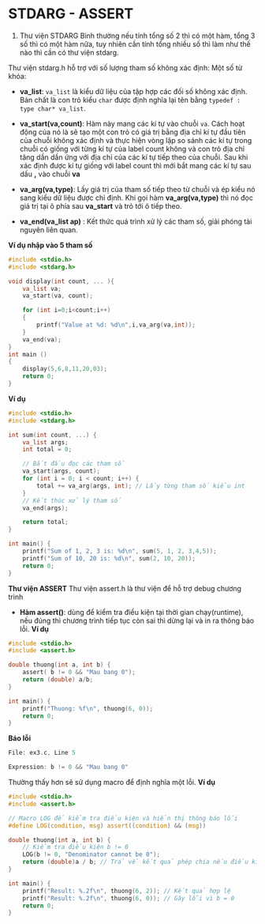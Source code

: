 #  STDARG - ASSERT
1. Thư viện STDARG
Bình thường nếu tính tổng số 2 thì có một hàm, tổng 3 số thì có một hàm nữa, tuy nhiên cần tính tổng nhiều số thì làm như thế nào thì cần có thư viện stdarg. 

Thư viện stdarg.h hỗ trợ với số lượng tham số không xác định: Một số từ khóa:

- **va_list**: ```va_list``` là kiểu dữ liệu của tập hợp các đối số không xác định. Bản chất là con trỏ kiểu ```char``` được định nghĩa lại tên bằng ``` typedef : type char* va_list ```.


- **va_start(va,count)**: Hàm này mang các kí tự vào chuỗi ```va```. Cách hoạt động của nó là sẽ tạo một con trỏ có giá trị bằng địa chỉ kí tự đầu tiên của chuỗi không xác định và thực hiện vòng lặp so sánh các kí tự trong chuỗi có giống với từng kí tự của label count không và con trỏ địa chỉ tăng dần dần ứng với địa chỉ của các kí tự tiếp theo của chuỗi. Sau khi xác định được kí tự giống với label count thì mới bắt mang các kí tự sau dấu **,** vào chuỗi **va**

-  **va_arg(va,type)**: Lấy giá trị của tham số tiếp theo từ chuỗi và ép kiểu nó sang kiểu dữ liệu được chỉ định. Khi gọi hàm **va_arg(va,type)** thì nó đọc giá trị tại ô phía sau **va_start** và trỏ tới ô tiếp theo. 

-  **va_end(va_list ap)** : Kết thức quá trình xử lý các tham số, giải phóng tài nguyên liên quan.

**Ví dụ nhập vào 5 tham số**
```c
#include <stdio.h>
#include <stdarg.h>

void display(int count, ... ){
    va_list va;
    va_start(va, count);

    for (int i=0;i<count;i++)
    {
        printf("Value at %d: %d\n",i,va_arg(va,int));
    }
    va_end(va);
}
int main ()
{
    display(5,6,8,11,20,03);
    return 0;
}
```
**Ví dụ**
```c
#include <stdio.h>
#include <stdarg.h>

int sum(int count, ...) {
    va_list args;
    int total = 0;

    // Bắt đầu đọc các tham số
    va_start(args, count);
    for (int i = 0; i < count; i++) {
        total += va_arg(args, int); // Lấy từng tham số kiểu int
    }
    // Kết thúc xử lý tham số
    va_end(args);

    return total;
}

int main() {
    printf("Sum of 1, 2, 3 is: %d\n", sum(5, 1, 2, 3,4,5));
    printf("Sum of 10, 20 is: %d\n", sum(2, 10, 20));
    return 0;
}

```
**Thư viện ASSERT**
Thư viện assert.h là thư viện để hỗ trợ debug chương trình
- **Hàm assert()**: dùng để kiểm tra điều kiện tại thời gian chạy(runtime), nếu đúng thì chương trình tiếp tục còn sai thì dừng lại và in ra thông báo lỗi.
**Ví dụ**
```c
#include <stdio.h>
#include <assert.h>

double thuong(int a, int b) {
    assert( b != 0 && "Mau bang 0");
    return (double) a/b;
}

int main() {
    printf("Thuong: %f\n", thuong(6, 0)); 
    return 0;
}
```
**Báo lỗi**
```c
File: ex3.c, Line 5

Expression: b != 0 && "Mau bang 0"
```
Thường thấy hơn sẽ sử dụng macro để định nghĩa một lỗi.
**Ví dụ**
```c
#include <stdio.h>
#include <assert.h>

// Macro LOG để kiểm tra điều kiện và hiển thị thông báo lỗi
#define LOG(condition, msg) assert((condition) && (msg))

double thuong(int a, int b) {
    // Kiểm tra điều kiện b != 0
    LOG(b != 0, "Denominator cannot be 0");
    return (double)a / b; // Trả về kết quả phép chia nếu điều kiện đúng
}

int main() {
    printf("Result: %.2f\n", thuong(6, 2)); // Kết quả hợp lệ
    printf("Result: %.2f\n", thuong(6, 0)); // Gây lỗi vì b = 0
    return 0;
}

```
